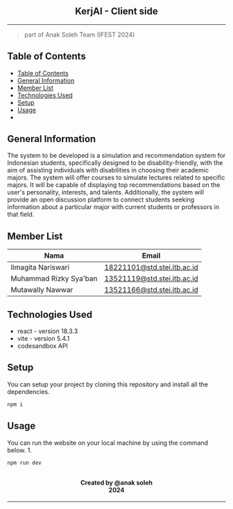 <h2 align="center">
  KerjAI - Client side<br/>
</h2>
<hr>

> part of Anak Soleh Team (IFEST 2024)

## Table of Contents
- [Table of Contents](#table-of-contents)
- [General Information](#general-information)
- [Member List](#member-list)
- [Technologies Used](#technologies-used)
- [Setup](#setup)
- [Usage](#usage)
- [](#)

<a name="general-information"></a>

## General Information
The system to be developed is a simulation and recommendation system for Indonesian students, specifically designed to be disability-friendly, with the aim of assisting individuals with disabilities in choosing their academic majors. The system will offer courses to simulate lectures related to specific majors. It will be capable of displaying top recommendations based on the user's personality, interests, and talents. Additionally, the system will provide an open discussion platform to connect students seeking information about a particular major with current students or professors in that field.  

<a name="member-list"></a>

## Member List

| Nama                  | Email                       |
| --------------------- | --------------------------- |
| Ilmagita Nariswari    | 18221101@std.stei.itb.ac.id |
| Muhammad Rizky Sya'ban| 13521119@std.stei.itb.ac.id |
| Mutawally Nawwar      | 13521166@std.stei.itb.ac.id |

<a name="technologies-used"></a>

## Technologies Used
- react - version 18.3.3
- vite - version 5.4.1
- codesandbox API
  
<a name="setup"></a>

## Setup
You can setup your project by cloning this repository and install all the dependencies.

```bash
npm i
```

<a name="usage"></a>

## Usage
You can run the website on your local machine by using the command below.
1. 
```bash
npm run dev
```

<a name="contact"></a>
## 
<h4 align="center">
  Created by @anak soleh<br/>
  2024
</h4>
<hr>
